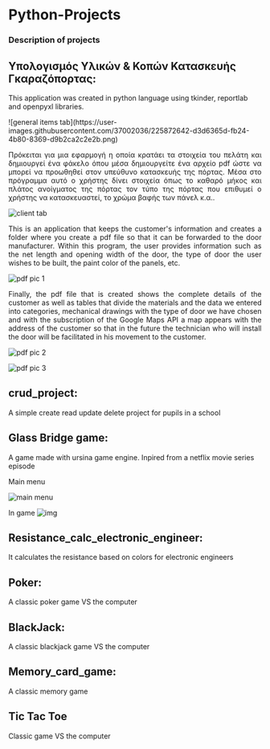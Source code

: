 # Python-Projects

### Description of projects

## Υπολογισμός Υλικών & Κοπών Κατασκευής Γκαραζόπορτας:
<p>This application was created in python language using tkinder, reportlab and openpyxl libraries.<p/>
![general items tab](https://user-images.githubusercontent.com/37002036/225872642-d3d6365d-fb24-4b80-8369-d9b2ca2c2e2b.png)

<p align="justify">Πρόκειται για μια εφαρμογή η οποία κρατάει τα στοιχεία του πελάτη και δημιουργεί ένα φάκελο όπου μέσα δημιουργείτε ένα αρχείο pdf ώστε να μπορεί να προωθηθεί στον υπεύθυνο κατασκευής της πόρτας. Μέσα στο πρόγραμμα αυτό ο χρήστης δίνει στοιχεία όπως το καθαρό μήκος και πλάτος ανοίγματος της πόρτας τον τύπο της πόρτας που επιθυμεί ο χρήστης να κατασκευαστεί, το χρώμα βαφής των πάνελ κ.α..<p/>

![client tab](https://user-images.githubusercontent.com/37002036/225872751-66b2f08a-c201-4349-99cf-787f29b3b1b2.png)

<p align="justify">This is an application that keeps the customer's information and creates a folder where you create a pdf file so that it can be forwarded to the door manufacturer. Within this program, the user provides information such as the net length and opening width of the door, the type of door the user wishes to be built, the paint color of the panels, etc. <p/>

![pdf pic 1](https://user-images.githubusercontent.com/37002036/225872895-716a4fe4-bd3d-44b8-927e-5ddc8b881d43.png)

<p align="justify">Finally, the pdf file that is created shows the complete details of the customer as well as tables that divide the materials and the data we entered into categories, mechanical drawings with the type of door we have chosen and with the subscription of the Google Maps API a map appears with the address of the customer so that in the future the technician who will install the door will be facilitated in his movement to the customer.<p/>

![pdf pic 2](https://user-images.githubusercontent.com/37002036/225872954-811eb0e3-6106-4a52-8988-4f1c666df29b.png)

![pdf pic 3](https://user-images.githubusercontent.com/37002036/225872974-4a2383f5-0886-45f8-ad6c-f34dd920e082.png)

## crud_project:
A simple create read update delete project for pupils in a school

## Glass Bridge game:
A game made with ursina game engine. Inpired from a netflix movie series episode

Main menu

![main menu](https://user-images.githubusercontent.com/37002036/152234260-9b8a7cd1-f2c7-42a7-8ca6-b0e4a606e99a.png)

In game
![img](https://user-images.githubusercontent.com/37002036/152234168-d0b78060-d6e9-46d1-b280-2edb1f238610.png)


## Resistance_calc_electronic_engineer:
It calculates the resistance based on colors for electronic engineers

## Poker:
A classic poker game VS the computer

## BlackJack:
A classic blackjack game VS the computer

## Memory_card_game:
A classic memory game

## Tic Tac Toe
Classic game VS the computer 

